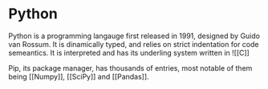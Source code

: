 # Python

Python is a programming langauge first released in 1991, designed by Guido van Rossum. It is dinamically typed, and relies on strict indentation for code semeantics. It is interpreted and has its underling system written in ![[C]]

Pip, its package manager, has thousands of entries, most notable of them being [[Numpy]], [[SciPy]] and [[Pandas]].